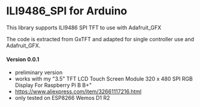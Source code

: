 # ILI9486_SPI for Arduino

This library supports ILI9486 SPI TFT to use with Adafruit_GFX

The code is extracted from GxTFT and adapted for single controller use and Adafruit_GFX.

#### Version 0.0.1
- preliminary version
- works with my "3.5" TFT LCD Touch Screen Module 320 x 480 SPI RGB Display For Raspberry Pi B B+"
- https://www.aliexpress.com/item/32661117216.html
- only tested on ESP8266 Wemos D1 R2
